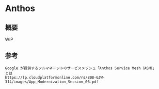 # Anthos

## 概要

WIP

## 参考

```
Google が提供するフルマネージドのサービスメッシュ「Anthos Service Mesh（ASM）」とは
https://lp.cloudplatformonline.com/rs/808-GJW-314/images/App_Modernization_Session_06.pdf
```
